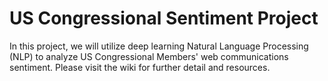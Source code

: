 # US Congressional Sentiment Project

In this project, we will utilize deep learning Natural Language Processing (NLP) to analyze US Congressional Members' web communications sentiment. Please visit the wiki for further detail and resources.
